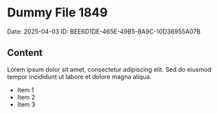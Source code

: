 # Dummy File 1849

Date: 2025-04-03
ID: BEE6D1DE-465E-49B5-8A9C-10D36955A07B

## Content

Lorem ipsum dolor sit amet, consectetur adipiscing elit.
Sed do eiusmod tempor incididunt ut labore et dolore magna aliqua.

* Item 1
* Item 2
* Item 3
